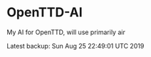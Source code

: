 # OpenTTD-AI
My AI for OpenTTD, will use primarily air

Latest backup: Sun Aug 25 22:49:01 UTC 2019
